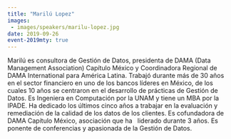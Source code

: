 ```yaml
---
title: "Marilú Lopez"
images:
 - images/speakers/marilu-lopez.jpg
date: 2019-09-26
event-2019mty: true
---
```


Marilú es consultora de Gestión de Datos, presidenta de DAMA (Data Management Association) Capítulo México y Coordinadora Regional de DAMA International para América Latina. Trabajó durante más de 30 años en el sector financiero en uno de los bancos líderes en México, de los cuales 10 años se centraron en el desarrollo de prácticas de Gestión de Datos. Es Ingeniera en Computación por la UNAM y tiene un MBA por la IPADE. Ha dedicado los últimos cinco años a trabajar en la evaluación y remediación de la calidad de los datos de los clientes. Es cofundadora de DAMA Capítulo México, asociación que ha   liderado durante 3 años. Es ponente de conferencias y apasionada de la Gestión de Datos.